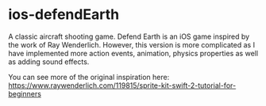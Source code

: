 # ios-defendEarth
A classic aircraft shooting game.
Defend Earth is an iOS game inspired by the work of Ray Wenderlich. 
However, this version is more complicated as I have implemented more action events, 
animation, physics properties as well as adding sound effects.

You can see more of the original inspiration here: https://www.raywenderlich.com/119815/sprite-kit-swift-2-tutorial-for-beginners

